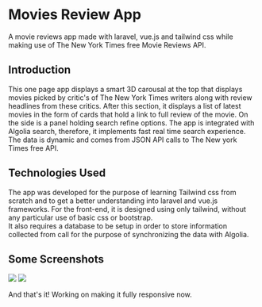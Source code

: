 </head>
<body>
<div id="wrapper">
    <div id="header">
        <h1> Movies Review App </h1>
        <p> A movie reviews app made with laravel, vue.js and tailwind css while making use of The New York Times free Movie Reviews API. </p>
    </div>
    <main>
        <h2>Introduction</h2>
        <p> This one page app displays a smart 3D carousal at the top that displays movies picked by critic's of The New York Times writers along with
            review headlines from these critics. After this section, it displays a list of latest movies in the form of cards that hold a link to full
            review of the movie.
            On the side is a panel holding search refine options. The app is integrated with Algolia search,
            therefore, it implements fast real time search experience. <br>
            The data is dynamic and comes from JSON API calls to The New york Times free API.</p>
        <h2> Technologies Used</h2>
        <p> The app was developed for the purpose of learning Tailwind css from scratch and to get a better understanding into laravel and vue.js frameworks.
        For the front-end, it is designed using only tailwind, without any particular use of basic css or bootstrap. <br>
        It also requires a database to be setup in order to store information collected from call for the purpose of synchronizing the data with Algolia.</p>
        <h2>Some Screenshots </h2>
        <img src="https://user-images.githubusercontent.com/35193027/41241556-25403cbc-6d95-11e8-80af-6c6339bb482c.png">
        <img src="https://user-images.githubusercontent.com/35193027/41241557-255b6a1e-6d95-11e8-94c4-5ec41aeebc24.png">
        <p>And that's it! Working on making it fully responsive now.</p>
    </main>
</div>
</body>
</html>
